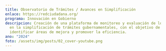 ```yaml
---
title: Observatorio de Trámites / Avances en Simplificación
enlace: https://redciudadana.org/
programa: Innovación en Gobierno
descripcion: Creación de una plataforma de monitoreo y evaluación de los avances
  en la simplificación de trámites gubernamentales, con el objetivo de
  identificar áreas de mejora y promover la eficiencia.
ano: "2024"
foto: /assets/img/posts/02_cover-youtube.png
---
```

